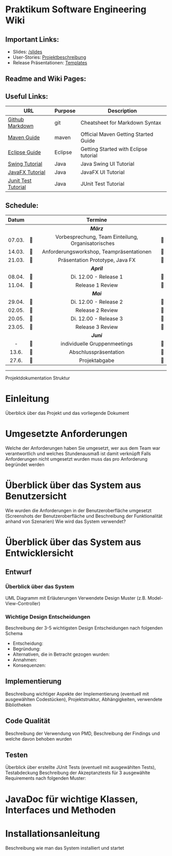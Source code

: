# Praktikum Software Engineering Wiki

## Important Links:

- Slides: [/slides](/slides) 
- User-Stories: [Projektbeschreibung](documents/) 
- Release Präsentationen: [Templates](/templates)
<!--
- Projektdokumentation Template: [Vorlage Projektdokumentation](documents/VorlageProjektdokumentation.pdf) 
-->

## Readme and Wiki Pages:



## Useful Links:

| URL          | Purpose           | Description  |
| ------------- |-------------| -----|
| [Github Markdown](https://guides.github.com/features/mastering-markdown)     | git          | Cheatsheet for Markdown Syntax |
| [Maven Guide](https://maven.apache.org/guides/getting-started)                            | maven                     | Official Maven Getting Started Guide |
| [Eclipse Guide](https://www.vogella.com/tutorials/Eclipse/article.html)                            | Eclipse                     | Getting Started with Eclipse tutorial |
| [Swing Tutorial](https://www.javatpoint.com/java-swing)                            | Java                     | Java Swing UI Tutorial |
| [JavaFX Tutorial](https://docs.oracle.com/javafx/2/get_started/jfxpub-get_started.htm)                            | Java                     | JavaFX UI Tutorial|
| [Junit Test Tutorial](https://www.vogella.com/tutorials/JUnit/article.html)                            | Java                     | JUnit Test Tutorial|


## Schedule:

|Datum|| Termine ||
|:---------:|:--------------:|:--------------:|:--------------:|
|||*__März__*||
|07.03.|&#x1F536;| Vorbesprechung, Team Einteilung, Organisatorisches  &nbsp;&nbsp;&nbsp;&nbsp;&nbsp;     |&#x1F536;|
|14.03.|&#x1F536;| Anforderungsworkshop, Teampräsentationen |&#x1F536;|
|21.03.|&#x1F536;| Präsentation Prototype, Java FX |&#x1F536;|
|||*__April__*||
|08.04.|&#x1F4D8;| Di. 12.00 - Release 1 |  &#x1F4D8;|
|11.04.|&#x1F536; |Release 1 Review |&#x1F536;|
|||*__Mai__*||
|29.04.|&#x1F4D8;| Di. 12.00 - Release 2 |&#x1F4D8;|
|02.05.|&#x1F536;| Release 2 Review |&#x1F536;|
|20.05.|&#x1F4D8;| Di. 12.00 - Release 3 |&#x1F4D8;|
|23.05.|&#x1F536;| Release 3 Review |&#x1F536;|
|||*__Juni__*||
| - |&#x1F539;| individuelle Gruppenmeetings |&#x1F539;|
|13.6.|&#x1F536;| Abschlusspräsentation |&#x1F536;|
|27.6.|&#x1F536;| Projektabgabe |&#x1F536;|

---

Projektdokumentation Struktur 

# Einleitung
Überblick über das Projekt und das vorliegende Dokument

# Umgesetzte Anforderungen
Welche der Anforderungen haben Sie umgesetzt, wer aus dem Team war verantwortlich und 
welches Stundenausmaß ist damit verknüpft
Falls Anforderungen nicht umgesetzt wurden muss das pro Anforderung begründet werden

# Überblick über das System aus Benutzersicht
Wie wurden die Anforderungen in der Benutzeroberfläche umgesetzt (Screenshots der 
Benutzeroberfläche und Beschreibung der Funktionalität anhand von Szenarien)
Wie wird das System verwendet?

# Überblick über das System aus Entwicklersicht

## Entwurf

### Überblick über das System
UML Diagramm mit Erläuterungen
Verwendete Design Muster (z.B. Model-View-Controller)

### Wichtige Design Entscheidungen
Beschreibung der 3-5 wichtigsten Design Entscheidungen nach folgenden Schema

* Entscheidung:
* Begründung: 
* Alternativen, die in Betracht gezogen wurden:
* Annahmen: 
* Konsequenzen:

## Implementierung
Beschreibung wichtiger Aspekte der Implementierung (eventuell mit ausgewählten 
Codestücken), Projektstruktur, Abhängigkeiten, verwendete Bibliotheken

## Code Qualität
Beschreibung der Verwendung von PMD, Beschreibung der Findings und welche davon 
behoben wurden

## Testen
Überblick über erstellte JUnit Tests (eventuell mit ausgewählten Tests), Testabdeckung
Beschreibung der Akzeptanztests für 3 ausgewählte Requirements nach folgenden Muster:

# JavaDoc für wichtige Klassen, Interfaces und Methoden

# Installationsanleitung
Beschreibung wie man das System installiert und startet

 
